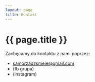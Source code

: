 ```yaml
---
layout: page
title: Kontakt
---
```


<h1> {{ page.title }} </h1>

Zachęcamy do kontaktu z nami poprzez: 

* samorzadzsmeie@gmail.com
* (fb grupa)
* (instagram)